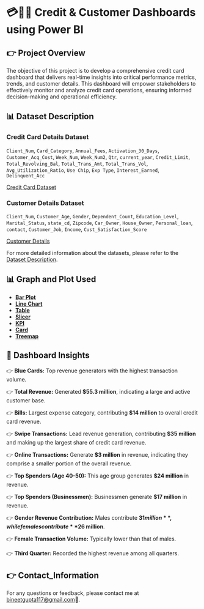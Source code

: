 # 💳🧑‍💻 Credit & Customer Dashboards using Power BI


## 👉 Project Overview
The objective of this project is to develop a comprehensive credit card dashboard that delivers real-time insights into critical performance metrics, trends, and customer details. This dashboard will empower stakeholders to effectively monitor and analyze credit card operations, ensuring informed decision-making and operational efficiency.



## 📊 Dataset Description

### Credit Card Details Dataset
`Client_Num`, `Card_Category`, `Annual_Fees`, `Activation_30_Days`, `Customer_Acq_Cost`, `Week_Num`, `Week_Num2`, `Qtr`, `current_year`, `Credit_Limit`, `Total_Revolving_Bal`, `Total_Trans_Amt`, `Total_Trans_Vol`, `Avg_Utilization_Ratio`, `Use Chip`, `Exp Type`, `Interest_Earned`, `Delinquent_Acc`

[Credit Card Dataset](https://github.com/Bineet117/Customer_CreditCard_Dashboards/blob/07ee47e0e7acfe76e94693609e5775a8c7a4aee8/credit_card_detail.xlsx)

### Customer Details Dataset
`Client_Num`, `Customer_Age`, `Gender`, `Dependent_Count`, `Education_Level`, `Marital_Status`, `state_cd`, `Zipcode`, `Car_Owner`, `House_Owner`, `Personal_loan`, `contact`, `Customer_Job`, `Income`, `Cust_Satisfaction_Score`

[Customer Details](https://github.com/Bineet117/Customer_CreditCard_Dashboards/blob/07ee47e0e7acfe76e94693609e5775a8c7a4aee8/cust_detail.csv)

For more detailed information about the datasets, please refer to the [Dataset Description](https://github.com/Bineet117/Customer_CreditCard_Dashboards/blob/95aa94e5404811e66a37855e6a0e022333860188/dataset_description.txt).






## 📊 Graph and Plot Used

- [**Bar Plot**](https://learn.microsoft.com/en-us/power-bi/visuals/power-bi-visualization-types-for-reports-and-q-and-a#bar-and-column-charts)
- [**Line Chart**](https://learn.microsoft.com/en-us/power-bi/visuals/power-bi-visualization-types-for-reports-and-q-and-a#line-charts)
- [**Table**](https://learn.microsoft.com/en-us/power-bi/visuals/power-bi-visualization-types-for-reports-and-q-and-a#tables)
- [**Slicer**](https://learn.microsoft.com/en-us/power-bi/visuals/power-bi-visualization-types-for-reports-and-q-and-a#slicers)
- [**KPI**](https://learn.microsoft.com/en-us/power-bi/visuals/power-bi-visualization-types-for-reports-and-q-and-a#kpi)
- [**Card**](https://learn.microsoft.com/en-us/power-bi/visuals/power-bi-visualization-types-for-reports-and-q-and-a#cards)
- [**Treemap**](https://learn.microsoft.com/en-us/power-bi/visuals/power-bi-visualization-types-for-reports-and-q-and-a#treemaps)




## 📝 Dashboard Insights

👉 **Blue Cards:** Top revenue generators with the highest transaction volume.

👉 **Total Revenue:** Generated **$55.3 million**, indicating a large and active customer base.

👉 **Bills:** Largest expense category, contributing **$14 million** to overall credit card revenue.

👉 **Swipe Transactions:** Lead revenue generation, contributing **$35 million** and making up the largest share of credit card revenue.

👉 **Online Transactions:** Generate **$3 million** in revenue, indicating they comprise a smaller portion of the overall revenue.

👉 **Top Spenders (Age 40-50):** This age group generates **$24 million** in revenue.

👉 **Top Spenders (Businessmen):** Businessmen generate **$17 million** in revenue.

👉 **Gender Revenue Contribution:** Males contribute **$31 million**, while females contribute **$26 million**.

👉 **Female Transaction Volume:** Typically lower than that of males.

👉 **Third Quarter:** Recorded the highest revenue among all quarters.





<!-- ## 👉 Streamlit App

<div style="display:flex; justify-content:space-between;">
  <img src="https://github.com/Bineet117/Laptop-Price-Prediction/assets/118985862/8a41b119-1914-46cf-b24d-6ae779ca9517" alt="Screenshot 1" width="400"/>
  <img src="https://github.com/Bineet117/Laptop-Price-Prediction/assets/118985862/12cfd0c6-40b8-45de-90ad-459f7ace49d7" alt="Screenshot 2" width="400"/>
</div> -->


## 👉 Contact_Information
For any questions or feedback, please contact me at bineetgupta117@gmail.com📧.


<!-- ## 👉 Conclusion
This project aims to provide a user-friendly interface for predicting laptop prices, leveraging machine learning techniques. -->
